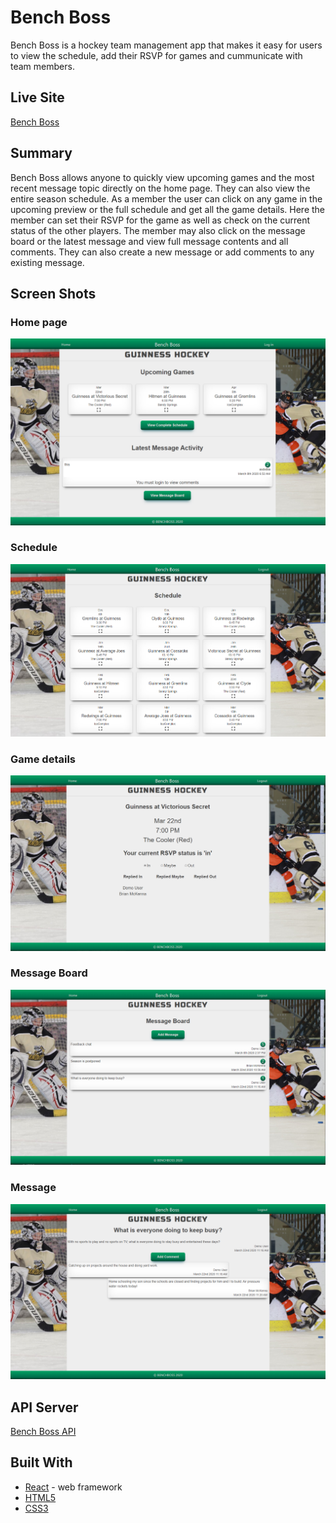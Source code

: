# Bench Boss

Bench Boss is a hockey team management app that makes it easy for users to view the schedule, add their RSVP for games and cummunicate with team members. 

## Live Site
[Bench Boss](https://benchboss.now.sh/)

## Summary

Bench Boss allows anyone to quickly view upcoming games and the most recent message topic directly on the home page. They can also view the entire season schedule. As a member the user can click on any game in the upcoming preview or the full schedule and get all the game details. Here the member can set their RSVP for the game as well as check on the current status of the other players. The member may also click on the message board or the latest message and view full message contents and all comments. They can also create a new message or add comments to any existing message. 

## Screen Shots

### Home page
![bench boss home page](https://github.com/bmckenna1982/benchboss/raw/master/images/homePage.PNG "Bench Boss Home Page")

### Schedule
![bench boss schedule](https://github.com/bmckenna1982/benchboss/raw/master/images/schedule.PNG "Bench Boss Schedule")

### Game details
![bench boss game details](https://github.com/bmckenna1982/benchboss/raw/master/images/gameDetails.PNG "Bench Boss Game Details")

### Message Board
![bench boss message board](https://github.com/bmckenna1982/benchboss/raw/master/images/messageBoard.PNG "Bench Boss Message Board")

### Message
![bench boss message](https://github.com/bmckenna1982/benchboss/raw/master/images/message.PNG "Bench Boss Message")



## API Server

[Bench Boss API](https://github.com/bmckenna1982/benchboss-api)

## Built With

* [React](https://reactjs.org/) - web framework
* [HTML5](https://developer.mozilla.org/en-US/docs/Web/Guide/HTML/HTML5)
* [CSS3](https://developer.mozilla.org/en-US/docs/Archive/CSS3)

